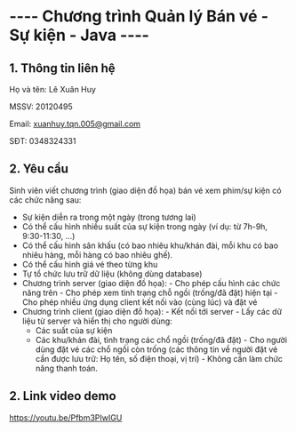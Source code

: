 ﻿# ---- Chương trình Quản lý Bán vé - Sự kiện - Java ----

## 1. Thông tin liên hệ
Họ và tên: Lê Xuân Huy

MSSV: 20120495

Email: xuanhuy.tqn.005@gmail.com

SĐT: 0348324331

## 2. Yêu cầu

Sinh viên viết chương trình (giao diện đồ họa) bán vé xem phim/sự kiện có các chức năng sau:
   + Sự kiện diễn ra trong một ngày (trong tương lai)
   + Có thể cấu hình nhiều suất của sự kiện trong ngày (ví dụ: từ 7h-9h, 9:30-11:30, ...)
   + Có thể cấu hình sân khấu (có bao nhiêu khu/khán đài, mỗi khu có bao nhiêu hàng, mỗi hàng có bao nhiêu ghế).
   + Có thể cấu hình giá vé theo từng khu
   + Tự tổ chức lưu trữ dữ liệu (không dùng database)
   + Chương trình server (giao diện đồ họa):
 	- Cho phép cấu hình các chức năng trên
	- Cho phép xem tình trạng chỗ ngồi (trống/đã đặt) hiện tại
	- Cho phép nhiều ứng dụng client kết nối vào (cùng lúc) và đặt vé
   + Chương trình client (giao diện đồ họa):
	- Kết nối tới server
	- Lấy các dữ liệu từ server và hiển thị cho người dùng:
		- Các suất của sự kiện
		- Các khu/khán đài, tình trạng các chổ ngồi (trống/đã đặt)
	- Cho người dùng đặt vé các chổ ngồi còn trống (các thông tin về người đặt vé cần được lưu trữ: Họ tên, số điện thoại, vị trí)
	- Không cần làm chức năng thanh toán.

## 2. Link video demo

https://youtu.be/Pfbm3PIwIGU

